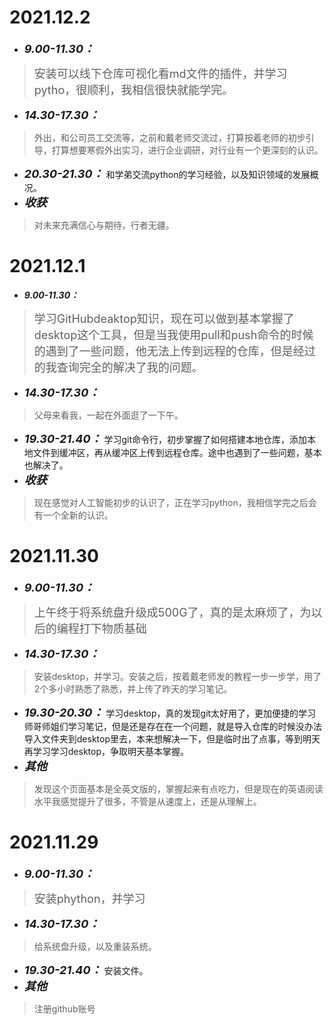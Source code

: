 #  2021.12.2
* <font size=4>__*9.00-11.30：*__</font>
> <font size=4>安装可以线下仓库可视化看md文件的插件，并学习pytho，很顺利，我相信很快就能学完。</font>
* <font size=4>__*14.30-17.30：*__</font>
>外出，和公司员工交流等，之前和戴老师交流过，打算按着老师的初步引导，打算想要寒假外出实习，进行企业调研，对行业有一个更深刻的认识。
* <font size=4>__*20.30-21.30：*__</font>
和学弟交流python的学习经验，以及知识领域的发展概况。
* <font size=4>__*收获*__</font>
>对未来充满信心与期待，行者无疆。
#  2021.12.1
* <font ize=4>__*9.00-11.30：*__</font>
> <font size=4>学习GitHubdeaktop知识，现在可以做到基本掌握了desktop这个工具，但是当我使用pull和push命令的时候的遇到了一些问题，他无法上传到远程的仓库，但是经过的我查询完全的解决了我的问题。</font>
* <font size=4>__*14.30-17.30：*__</font>
>父母来看我，一起在外面逛了一下午。
* <font size=4>__*19.30-21.40：*__</font>
学习git命令行，初步掌握了如何搭建本地仓库，添加本地文件到缓冲区，再从缓冲区上传到远程仓库。途中也遇到了一些问题，基本也解决了。
* <font size=4>__*收获*__</font>
>现在感觉对人工智能初步的认识了，正在学习python，我相信学完之后会有一个全新的认识。
#  2021.11.30
* <font size=4>__*9.00-11.30：*__</font>
> <font size=4>上午终于将系统盘升级成500G了，真的是太麻烦了，为以后的编程打下物质基础</font>
* <font size=4>__*14.30-17.30：*__</font>
>安装desktop，并学习。安装之后，按着戴老师发的教程一步一步学，用了2个多小时熟悉了熟悉，并上传了昨天的学习笔记。
* <font size=4>__*19.30-20.30：*__</font>
学习desktop，真的发现git太好用了，更加便捷的学习师哥师姐们学习笔记，但是还是存在在一个问题，就是导入仓库的时候没办法导入文件夹到desktop里去，本来想解决一下，但是临时出了点事，等到明天再学习学习desktop，争取明天基本掌握。
* <font size=4>__*其他*__</font>
>发现这个页面基本是全英文版的，掌握起来有点吃力，但是现在的英语阅读水平我感觉提升了很多，不管是从速度上，还是从理解上。
#  2021.11.29
* <font size=4>__*9.00-11.30：*__</font>
> <font size=4>安装phython，并学习</font>
* <font size=4>__*14.30-17.30：*__</font>
>给系统盘升级，以及重装系统。
* <font size=4>__*19.30-21.40：*__</font>
安装文件。
* <font size=4>__*其他*__</font>
>注册github账号


